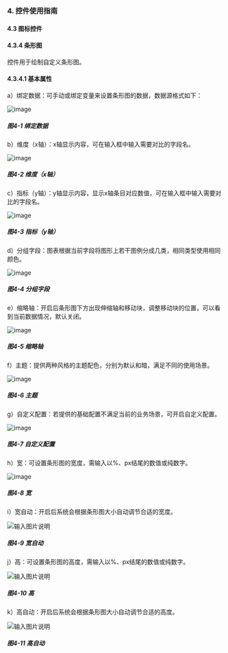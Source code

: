 ### 4. 控件使用指南

#### 4.3 图标控件 

#### 4.3.4 条形图

控件用于绘制自定义条形图。

#### 4.3.4.1 基本属性

a）绑定数据：可手动或绑定变量来设置条形图的数据，数据源格式如下：

![image](https://user-images.githubusercontent.com/79617492/218396674-20e75fa5-78c5-473a-bbaa-88649b790820.png)

##### 图4-1 绑定数据

b）维度（x轴）：x轴显示内容，可在输入框中输入需要对比的字段名。

![image](https://user-images.githubusercontent.com/79617492/218396696-61eee595-6ee4-4a13-96ee-b904cb65e768.png)

##### 图4-2 维度（x轴）

c）指标（y轴）：y轴显示内容，显示x轴条目对应数值，可在输入框中输入需要对比的字段名。

![image](https://user-images.githubusercontent.com/79617492/218396719-75f7c6fd-29a2-4e8f-a817-fb167f23811b.png)

##### 图4-3 指标（y轴）

d）分组字段：图表根据当前字段将图形上若干图例分成几类，相同类型使用相同颜色。

![image](https://user-images.githubusercontent.com/79617492/218396759-fe099b38-6830-4fce-8de0-9f9c9f005159.png)

##### 图4-4 分组字段

e）缩略轴：开启后条形图下方出现伸缩轴和移动块，调整移动块的位置，可以看到当前数据情况，默认关闭。

![image](https://user-images.githubusercontent.com/79617492/218396779-90c410de-94db-421a-a918-eb9059959050.png)

##### 图4-5 缩略轴

f）主题：提供两种风格的主题配色，分别为默认和暗，满足不同的使用场景。

![image](https://user-images.githubusercontent.com/79617492/218396799-625424c7-3979-4a7a-a972-c2bc62ee8cfc.png)

##### 图4-6 主题

g）自定义配置：若提供的基础配置不满足当前的业务场景，可开启自定义配置。

![image](https://user-images.githubusercontent.com/79617492/218396835-d96f80d3-90ed-4f90-aa68-ea934defca1f.png)

##### 图4-7 自定义配置

h）宽：可设置条形图的宽度，需输入以%、px结尾的数值或纯数字。

![image](https://user-images.githubusercontent.com/79617492/218396887-4019ddf0-dc35-4348-aa72-5e54e05fc193.png)

##### 图4-8 宽

i）宽自动：开启后系统会根据条形图大小自动调节合适的宽度。

![输入图片说明](../../../../images/%20SoFlu%EF%BC%88%E5%89%8D%E7%AB%AF%EF%BC%89%E5%85%A8%E8%87%AA%E5%8A%A8%E5%BC%80%E5%8F%91%E5%B9%B3%E5%8F%B0%E6%95%99%E7%A8%8B/1.%20%E6%9C%80%E6%96%B0%E7%89%88%E6%9C%AC%20-%20%E6%9B%B4%E6%96%B0%E6%97%A5%E6%9C%9F%20-%202023.01.10/4.%20%E6%8E%A7%E4%BB%B6%E4%BD%BF%E7%94%A8%E6%8C%87%E5%8D%97/3.%20%E5%9B%BE%E6%A0%87%E6%8E%A7%E4%BB%B6/4-9.png)

##### 图4-9 宽自动

j）高：可设置条形图的高度，需输入以%、px结尾的数值或纯数字。

![输入图片说明](../../../../images/%20SoFlu%EF%BC%88%E5%89%8D%E7%AB%AF%EF%BC%89%E5%85%A8%E8%87%AA%E5%8A%A8%E5%BC%80%E5%8F%91%E5%B9%B3%E5%8F%B0%E6%95%99%E7%A8%8B/1.%20%E6%9C%80%E6%96%B0%E7%89%88%E6%9C%AC%20-%20%E6%9B%B4%E6%96%B0%E6%97%A5%E6%9C%9F%20-%202023.01.10/4.%20%E6%8E%A7%E4%BB%B6%E4%BD%BF%E7%94%A8%E6%8C%87%E5%8D%97/3.%20%E5%9B%BE%E6%A0%87%E6%8E%A7%E4%BB%B6/4-10.png)

##### 图4-10 高

k）高自动：开启后系统会根据条形图大小自动调节合适的高度。

![输入图片说明](../../../../images/%20SoFlu%EF%BC%88%E5%89%8D%E7%AB%AF%EF%BC%89%E5%85%A8%E8%87%AA%E5%8A%A8%E5%BC%80%E5%8F%91%E5%B9%B3%E5%8F%B0%E6%95%99%E7%A8%8B/1.%20%E6%9C%80%E6%96%B0%E7%89%88%E6%9C%AC%20-%20%E6%9B%B4%E6%96%B0%E6%97%A5%E6%9C%9F%20-%202023.01.10/4.%20%E6%8E%A7%E4%BB%B6%E4%BD%BF%E7%94%A8%E6%8C%87%E5%8D%97/3.%20%E5%9B%BE%E6%A0%87%E6%8E%A7%E4%BB%B6/4-11.png)

##### 图4-11 高自动
